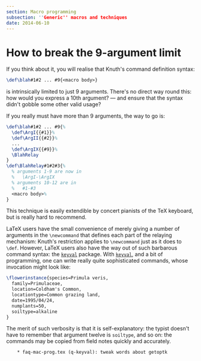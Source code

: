 ```yaml
---
section: Macro programming
subsection: ''Generic'' macros and techniques
date: 2014-06-10
---
```


# How to break the 9-argument limit

If you think about it, you will realise that Knuth's command
definition syntax:
```latex
\def\blah#1#2 ... #9{<macro body>}
```
is intrinsically limited to just 9 arguments.  There's no direct way
round this: how would you express a 10th argument?&nbsp;&mdash; and ensure that
the syntax didn't gobble some other valid usage?

If you really must have more than 9 arguments, the way to go is:
<!-- {% raw %} -->
```latex
\def\blah#1#2 ... #9{%
  \def\ArgI{{#1}}%
  \def\ArgII{{#2}}%
  ...
  \def\ArgIX{{#9}}%
  \BlahRelay
}
\def\BlahRelay#1#2#3{%
  % arguments 1-9 are now in
  %   \ArgI-\ArgIX
  % arguments 10-12 are in
  %   #1-#3
  <macro body>%
}
```
<!-- {% endraw %} -->
This technique is easily extendible by concert pianists of the TeX
keyboard, but is really hard to recommend.

LaTeX users have the small convenience of merely giving a number of
arguments in the `\newcommand` that defines each part of the
relaying mechanism: Knuth's restriction applies to `\newcommand`
just as it does to `\def`.  However, LaTeX users also have the
way out of such barbarous command syntax: the [`keyval`](https://ctan.org/pkg/keyval)
package.  With [`keyval`](https://ctan.org/pkg/keyval), and a bit of programming, one can
write really quite sophisticated commands, whose invocation might look
like:
<!-- {% raw %} -->
```latex
\flowerinstance{species=Primula veris,
  family=Primulaceae,
  location=Coldham's Common,
  locationtype=Common grazing land,
  date=1995/04/24,
  numplants=50,
  soiltype=alkaline
}
```
<!-- {% endraw %} -->
The merit of such verbosity is that it is self-explanatory: the typist
doesn't have to remember that argument twelve is `soiltype`, and so
on: the commands may be copied from field notes quickly and
accurately.

        * faq-mac-prog.tex (q-keyval): tweak words about getoptk

